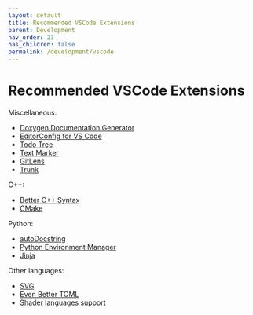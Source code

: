 ```yaml
---
layout: default
title: Recommended VSCode Extensions
parent: Development
nav_order: 23
has_children: false
permalink: /development/vscode
---
```


# Recommended VSCode Extensions

Miscellaneous:
* [Doxygen Documentation Generator](https://marketplace.visualstudio.com/items?itemName=cschlosser.doxdocgen)
* [EditorConfig for VS Code](https://marketplace.visualstudio.com/items?itemName=EditorConfig.EditorConfig)
* [Todo Tree](https://marketplace.visualstudio.com/items?itemName=Gruntfuggly.todo-tree)
* [Text Marker](https://marketplace.visualstudio.com/items?itemName=ryu1kn.text-marker)
* [GitLens](https://marketplace.visualstudio.com/items?itemName=eamodio.gitlens)
* [Trunk](https://marketplace.visualstudio.com/items?itemName=Trunk.io)

C++:
* [Better C++ Syntax](https://marketplace.visualstudio.com/items?itemName=jeff-hykin.better-cpp-syntax)
* [CMake](https://marketplace.visualstudio.com/items?itemName=twxs.cmake)

Python:
* [autoDocstring](https://marketplace.visualstudio.com/items?itemName=njpwerner.autodocstring)
* [Python Environment Manager](https://marketplace.visualstudio.com/items?itemName=donjayamanne.python-environment-manager)
* [Jinja](https://marketplace.visualstudio.com/items?itemName=wholroyd.jinja)

Other languages:
* [SVG](https://marketplace.visualstudio.com/items?itemName=jock.svg)
* [Even Better TOML](https://marketplace.visualstudio.com/items?itemName=tamasfe.even-better-toml)
* [Shader languages support](https://marketplace.visualstudio.com/items?itemName=slevesque.shader)